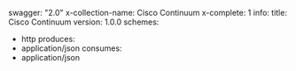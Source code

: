 swagger: "2.0"
x-collection-name: Cisco Continuum
x-complete: 1
info:
  title: Cisco Continuum
  version: 1.0.0
schemes:
- http
produces:
- application/json
consumes:
- application/json